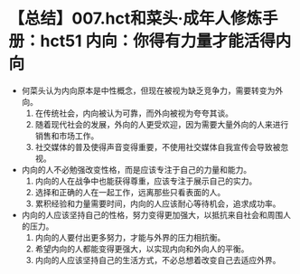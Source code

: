 # 【总结】007.hct和菜头·成年人修炼手册：hct51 内向：你得有力量才能活得内向

-   何菜头认为内向原本是中性概念，但现在被视为缺乏竞争力，需要转变为外向。
    1.  在传统社会，内向被认为可靠，而外向被视为夸夸其谈。
    2.  随着现代社会的发展，外向的人更受欢迎，因为需要大量外向的人来进行销售和市场工作。
    3.  社交媒体的普及使得声音变得重要，不使用社交媒体自我宣传会导致被忽视。
-   内向的人不必勉强改变性格，而是应该专注于自己的力量和能力。
    1.  内向的人在战争中也能获得尊重，应该专注于展示自己的实力。
    2.  选择和正确的人在一起工作，远离那些只看表面的人。
    3.  累积经验和力量需要时间，内向的人应该耐心等待机会，追求成功率。
-   内向的人应该坚持自己的性格，努力变得更加强大，以抵抗来自社会和周围人的压力。
    1.  内向的人要付出更多努力，才能与外界的压力相抗衡。
    2.  希望内向的人都能变得更强大，以实现内向和外向人的平衡。
    3.  内向的人应该坚持自己的生活方式，不必总想着改变自己去适应外界。